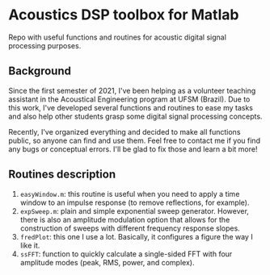 # Acoustics DSP toolbox for Matlab
 Repo with useful functions and routines for acoustic digital signal processing purposes.

## Background 

 Since the first semester of 2021, I've been helping as a volunteer teaching assistant in the Acoustical Engineering program at UFSM (Brazil). Due to this work, I've developed several functions and routines to ease my tasks and also help other students grasp some digital signal processing concepts.
 
Recently, I've organized everything and decided to make all functions public, so anyone can find and use them. Feel free to contact me if you find any bugs or conceptual errors. I'll be glad to fix those and learn a bit more!

## Routines description

 1. `easyWindow.m`: this routine is useful when you need to apply a time window to an impulse response (to remove reflections, for example).
 2. `expSweep.m`: plain and simple exponential sweep generator. However, there is also an amplitude modulation option that allows for the construction of sweeps with different frequency response slopes.
 3. `fredPlot`: this one I use a lot. Basically, it configures a figure the way I like it.
 4. `ssFFT`: function to quickly calculate a single-sided FFT with four amplitude modes (peak, RMS, power, and complex).
